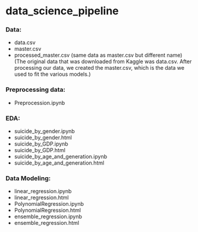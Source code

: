 # data_science_pipeline


### Data:
- data.csv
- master.csv
- processed_master.csv (same data as master.csv but different name)
(The original data that was downloaded from Kaggle was data.csv. After processing our data, we created the master.csv, which is the data we used to fit the various models.)

### Preprocessing data:
- Preprocession.ipynb

### EDA:
- suicide_by_gender.ipynb 
- suicide_by_gender.html
- suicide_by_GDP.ipynb 
- suicide_by_GDP.html
- suicide_by_age_and_generation.ipynb
- suicide_by_age_and_generation.html

### Data Modeling:
- linear_regression.ipynb
- linear_regression.html
- PolynomialRegression.ipynb
- PolynomialRegression.html
- ensemble_regression.ipynb 
- ensemble_regression.html

